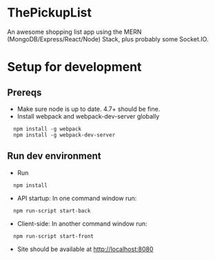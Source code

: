 # ThePickupList
An awesome shopping list app using the MERN (MongoDB/Express/React/Node) Stack, plus probably some Socket.IO.

# Setup for development

## Prereqs
- Make sure node is up to date.  4.7+ should be fine.
- Install webpack and webpack-dev-server globally
```
  npm install -g webpack
  npm install -g webpack-dev-server
```
  
## Run dev environment
- Run
```
  npm install
```
- API startup: In one command window run:
```
  npm run-script start-back
```
- Client-side: In another command window run:
```
  npm run-script start-front
```
- Site should be available at [http://localhost:8080](http://localhost:8080)
